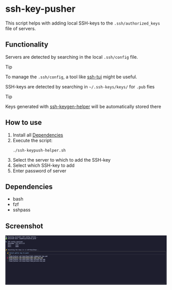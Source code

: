 # ssh-key-pusher
This script helps with adding local SSH-keys to the `.ssh/authorized_keys` file of servers.

## Functionality
Servers are detected by searching in the local `.ssh/config` file.
> [!TIP]
> To manage the `.ssh/config`, a tool like [ssh-tui](https://github.com/Flottegurke/ssh-tui) might be useful.

SSH-keys are detected by searching in `~/.ssh-keys/keys/` for `.pub` fies
> [!TIP]
> Keys generated with [ssh-keygen-helper](../ssh-keygen-helper) will be automatically stored there


## How to use
1. Install all [Dependencies](#Dependencies)
2. Execute the script:
    ```shell
    ./ssh-keypush-helper.sh
    ```
3. Select the server to which to add the SSH-key
4. Select which SSH-key to add
5. Enter password of server

## Dependencies
- bash
- fzf
- sshpass
 
## Screenshot
![SSH Key Generation](../../../assets/screenshot-ssh-keypush-helper.png)
